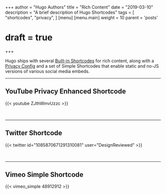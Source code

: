 +++
author = "Hugo Authors"
title = "Rich Content"
date = "2019-03-10"
description = "A brief description of Hugo Shortcodes"
tags = [
    "shortcodes",
    "privacy",
]
[menu]
 [menu.main]
  weight = 10
  parent = 'posts'
# draft = true
+++

Hugo ships with several [Built-in Shortcodes](https://gohugo.io/content-management/shortcodes/#use-hugos-built-in-shortcodes) for rich content, along with a [Privacy Config](https://gohugo.io/about/hugo-and-gdpr/) and a set of Simple Shortcodes that enable static and no-JS versions of various social media embeds.

---

## YouTube Privacy Enhanced Shortcode

{{< youtube ZJthWmvUzzc >}}

<br>

---

## Twitter Shortcode

{{< twitter id="1085870671291310081" user="DesignReviewed" >}}

<br>

---

## Vimeo Simple Shortcode

{{< vimeo_simple 48912912 >}}

